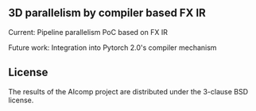 ## 3D parallelism by compiler based FX IR

Current: Pipeline parallelism PoC based on FX IR

Future work: Integration into Pytorch 2.0's compiler mechanism

## License

The results of the AIcomp project are distributed under the 3-clause BSD license.
